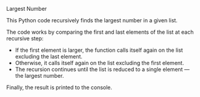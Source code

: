 Largest Number

This Python code recursively finds the largest number in a given list.

The code works by comparing the first and last elements of the list at each recursive step:
- If the first element is larger, the function calls itself again on the list excluding the last element.
- Otherwise, it calls itself again on the list excluding the first element.
- The recursion continues until the list is reduced to a single element — the largest number.

Finally, the result is printed to the console.
